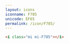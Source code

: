 ```yaml
---
layout: icons
iconname: F785
unicode: EF65
permalink: /icon/F785/
---
```


``` html
<i class="mi mi-F785"></i>
```

